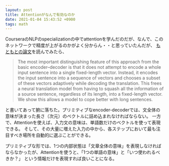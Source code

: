 ```yaml
---
layout: post
title: Attentionがなんで有効なのか
date: 2021-01-04 15:43:52 +0900
tags: math
---
```


CourseraのNLPのspecializationの中でattentionを学んだのだが、なんで、このネットワークで精度が上がるのかがよく分からん・・と思っていたんだが、
[もともとの論文](https://arxiv.org/abs/1409.0473)を読んでみたら、

> The most important distinguishing feature of this approach from the basic encoder–decoder is that it does not attempt to encode
> a whole input sentence into a single fixed-length vector. Instead, it encodes the input sentence into a sequence of vectors
> and chooses a subset of these vectors adaptively while decoding the translation.
> This frees a neural translation model from having to squash all the information of a source sentence,
> regardless of its length, into a fixed-length vector. We show this allows a model to cope better with long sentences.

と書いてあって腑に落ちた。プリミティブなencoder-decoderでは、文全体の意味が決まった長さ（次元）のベクトルに詰め込まれなければならない。
一方で、Attentionを使えば、入力文の意味は、単語数だけのベクトルを使って表現できる。
そして、その大量に増えた入力の中から、各ステップにおいて最も注目すべき場所を自動的に選ぶことができる。

プリミティブな形では、1つの内部状態は「文章全体の意味」を表現しなければならなかったが、Attentionを使うと、「1つの単語の意味」と「いつ使われるべきか？」
という情報だけを表現すれば良いことになる。
